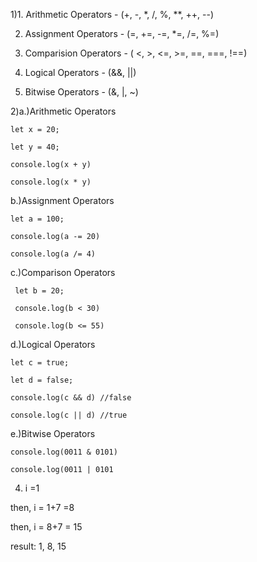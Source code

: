 1)1. Arithmetic Operators - (+, -, *, /, %, **, ++, --)

  2. Assignment Operators - (=, +=, -=, *=, /=, %=)

  3. Comparision Operators - ( <, >, <=, >=, ==, ===, !==)

  4. Logical Operators - (&&, ||)

  5. Bitwise Operators - (&, |, ~)

2)a.)Arithmetic Operators

    let x = 20;

    let y = 40;

    console.log(x + y)

    console.log(x * y)

  b.)Assignment Operators

    let a = 100;

    console.log(a -= 20)

    console.log(a /= 4)

  c.)Comparison Operators

     let b = 20;

     console.log(b < 30)

     console.log(b <= 55)

  d.)Logical Operators

    let c = true;

    let d = false;

    console.log(c && d) //false

    console.log(c || d) //true

  e.)Bitwise Operators

    console.log(0011 & 0101)

    console.log(0011 | 0101
4) i =1

  then, i = 1+7 =8
  
  then, i = 8+7 = 15 

  result: 1, 8, 15